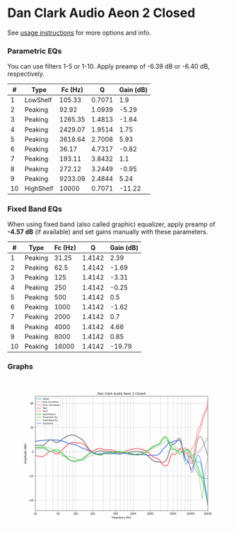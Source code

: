 # Dan Clark Audio Aeon 2 Closed
See [usage instructions](https://github.com/jaakkopasanen/AutoEq#usage) for more options and info.

### Parametric EQs
You can use filters 1-5 or 1-10. Apply preamp of -6.39 dB or -6.40 dB, respectively.

|   # | Type      |   Fc (Hz) |      Q |   Gain (dB) |
|-----|-----------|-----------|--------|-------------|
|   1 | LowShelf  |    105.33 | 0.7071 |        1.9  |
|   2 | Peaking   |     92.92 | 1.0939 |       -5.29 |
|   3 | Peaking   |   1265.35 | 1.4813 |       -1.64 |
|   4 | Peaking   |   2429.07 | 1.9514 |        1.75 |
|   5 | Peaking   |   3618.64 | 2.7008 |        5.93 |
|   6 | Peaking   |     36.17 | 4.7317 |       -0.82 |
|   7 | Peaking   |    193.11 | 3.8432 |        1.1  |
|   8 | Peaking   |    272.12 | 3.2449 |       -0.95 |
|   9 | Peaking   |   9233.09 | 2.4844 |        5.24 |
|  10 | HighShelf |  10000    | 0.7071 |      -11.22 |

### Fixed Band EQs
When using fixed band (also called graphic) equalizer, apply preamp of **-4.57 dB** (if available) and set gains manually with these parameters.

|   # | Type    |   Fc (Hz) |      Q |   Gain (dB) |
|-----|---------|-----------|--------|-------------|
|   1 | Peaking |     31.25 | 1.4142 |        2.39 |
|   2 | Peaking |     62.5  | 1.4142 |       -1.69 |
|   3 | Peaking |    125    | 1.4142 |       -3.31 |
|   4 | Peaking |    250    | 1.4142 |       -0.25 |
|   5 | Peaking |    500    | 1.4142 |        0.5  |
|   6 | Peaking |   1000    | 1.4142 |       -1.62 |
|   7 | Peaking |   2000    | 1.4142 |        0.7  |
|   8 | Peaking |   4000    | 1.4142 |        4.66 |
|   9 | Peaking |   8000    | 1.4142 |        0.85 |
|  10 | Peaking |  16000    | 1.4142 |      -19.79 |

### Graphs
![](./Dan%20Clark%20Audio%20Aeon%202%20Closed.png)
